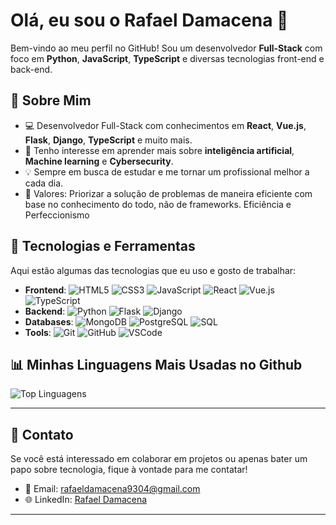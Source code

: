 # Olá, eu sou o Rafael Damacena 👋

Bem-vindo ao meu perfil no GitHub! Sou um desenvolvedor **Full-Stack** com foco em **Python**, **JavaScript**, **TypeScript** e diversas tecnologias front-end e back-end.

## 🚀 Sobre Mim

- 💻 Desenvolvedor Full-Stack com conhecimentos em **React**, **Vue.js**, **Flask**, **Django**, **TypeScript** e muito mais.
- 🌱 Tenho interesse em aprender mais sobre **inteligência artificial**, **Machine learning** e **Cybersecurity**.
- 💡 Sempre em busca de estudar e me tornar um profissional melhor a cada dia.
- 🎯 Valores: Priorizar a solução de problemas de maneira eficiente com base no conhecimento do todo, não de frameworks. Eficiência e Perfeccionismo

## 🔧 Tecnologias e Ferramentas

Aqui estão algumas das tecnologias que eu uso e gosto de trabalhar:

- **Frontend**: ![HTML5](https://img.shields.io/badge/-HTML5-E34F26?style=flat&logo=html5&logoColor=ffffff) ![CSS3](https://img.shields.io/badge/-CSS3-1572B6?style=flat&logo=css3&logoColor=ffffff) ![JavaScript](https://img.shields.io/badge/-JavaScript-F7DF1E?style=flat&logo=javascript&logoColor=000000) ![React](https://img.shields.io/badge/-React-61DAFB?style=flat&logo=react&logoColor=000000) ![Vue.js](https://img.shields.io/badge/-Vue.js-4FC08D?style=flat&logo=vue.js&logoColor=ffffff) ![TypeScript](https://img.shields.io/badge/-TypeScript-3178C6?style=flat&logo=typescript&logoColor=ffffff)
- **Backend**: ![Python](https://img.shields.io/badge/-Python-3776AB?style=flat&logo=python&logoColor=ffffff) ![Flask](https://img.shields.io/badge/-Flask-000000?style=flat&logo=flask&logoColor=ffffff) ![Django](https://img.shields.io/badge/-Django-092E20?style=flat&logo=django&logoColor=white)
- **Databases**: ![MongoDB](https://img.shields.io/badge/-MongoDB-47A248?style=flat&logo=mongodb&logoColor=ffffff) ![PostgreSQL](https://img.shields.io/badge/-PostgreSQL-4169E1?style=flat&logo=postgresql&logoColor=ffffff) ![SQL](https://img.shields.io/badge/-SQL-4479A1?style=flat&logo=sql&logoColor=ffffff)
- **Tools**: ![Git](https://img.shields.io/badge/-Git-F05032?style=flat&logo=git&logoColor=ffffff) ![GitHub](https://img.shields.io/badge/-GitHub-181717?style=flat&logo=github&logoColor=ffffff) ![VSCode](https://img.shields.io/badge/-VSCode-007ACC?style=flat&logo=visual-studio-code&logoColor=ffffff)

## 📊 Minhas Linguagens Mais Usadas no Github

![Top Linguagens](https://github-readme-stats.vercel.app/api/top-langs/?username=rafaeldamacena9304&layout=compact&theme=dark)

---

## 📩 Contato

Se você está interessado em colaborar em projetos ou apenas bater um papo sobre tecnologia, fique à vontade para me contatar!

- 📧 Email: [rafaeldamacena9304@gmail.com](mailto:rafaeldamacena9304@gmail.com)
- 🌐 LinkedIn: [Rafael Damacena](https://www.linkedin.com/in/rafaeldamacena9304/)

---
